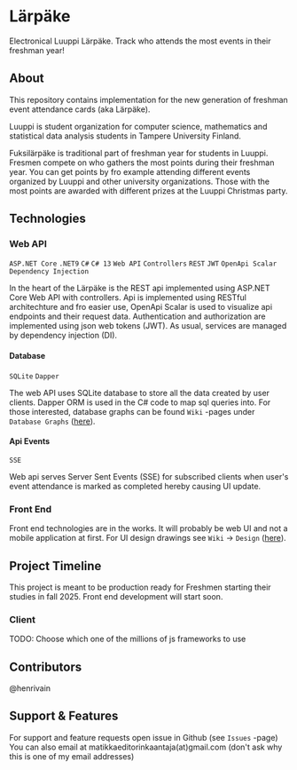 # Lärpäke
Electronical Luuppi Lärpäke. Track who attends the most events in their freshman year!

## About

This repository contains implementation for the new generation of freshman event attendance cards (aka Lärpäke). 

Luuppi is student organization for computer science, mathematics and statistical data analysis students in Tampere University Finland. 

Fuksilärpäke is traditional part of freshman year for students in Luuppi. Fresmen compete on who gathers the most points during their freshman year. You can get points by fro example attending different events organized by Luuppi and other university organizations. Those with the most points are awarded with different prizes at the Luuppi Christmas party.  

## Technologies

### Web API

`ASP.NET Core` `.NET9` `C#` `C# 13` `Web API` `Controllers` `REST` `JWT` `OpenApi Scalar` `Dependency Injection`

In the heart of the Lärpäke is the REST api implemented using ASP.NET Core Web API with controllers. Api is implemented using RESTful architechture and fro easier use, OpenApi Scalar is used to visualize api endpoints and their request data. Authentication and authorization are implemented using json web tokens (JWT). As usual, services are managed by dependency injection (DI). 


#### Database
`SQLite` `Dapper`

The web API uses SQLite database to store all the data created by user clients. Dapper ORM is used in the C# code to map sql queries into.
For those interested, database graphs can be found `Wiki` -pages under `Database Graphs` ([here](https://github.com/henrivain/Larpake/wiki/Diagrams)).

#### Api Events

`SSE`

Web api serves Server Sent Events (SSE) for subscribed clients when user's event attendance is marked as completed hereby causing UI update. 

### Front End

Front end technologies are in the works. It will probably be web UI and not a mobile application at first.
For UI design drawings see `Wiki` -> `Design` ([here](https://github.com/henrivain/Larpake/wiki/Design)).

## Project Timeline

This project is meant to be production ready for Freshmen starting their studies in fall 2025. Front end development will start soon.  



### Client
TODO: Choose which one of the millions of js frameworks to use

## Contributors
@henrivain

## Support & Features

For support and feature requests open issue in Github (see `Issues` -page)
You can also email at
matikkaeditorinkaantaja(at)gmail.com (don't ask why this is one of my email addresses)
